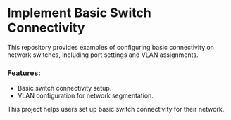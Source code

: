 # Implement Basic Switch Connectivity

This repository provides examples of configuring basic connectivity on network switches, including port settings and VLAN assignments.

### Features:
- Basic switch connectivity setup.
- VLAN configuration for network segmentation.

This project helps users set up basic switch connectivity for their network.

